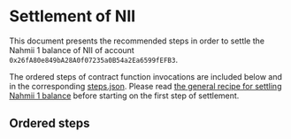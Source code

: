 # Settlement of NII
This document presents the recommended steps in order to settle the Nahmii 1
balance of NII of account `0x26fA80e849bA28A0f07235a0B54a2Ea6599fEFB3`.

The ordered steps of contract function invocations are included below and in
the corresponding [steps.json](./steps.json). Please read [the general recipe
for settling Nahmii 1 balance](../../README.md) before starting on the first
step of settlement.

## Ordered steps

